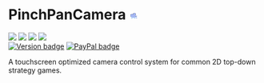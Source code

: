 # PinchPanCamera ![](https://github.com/Divirad/PinchPanCamera/blob/master/addons/ppc/icon.png?raw=true)
![](https://img.shields.io/github/issues/Divirad/PinchPanCamera)
![](https://img.shields.io/github/forks/Divirad/PinchPanCamera)
![](https://img.shields.io/github/stars/Divirad/PinchPanCamera)
![](https://img.shields.io/github/license/Divirad/PinchPanCamera) <br>
[![Version badge](https://img.shields.io/badge/Version-v0.0-inactive.svg)](http://paypal.me/divirad) 
[![PayPal badge](https://img.shields.io/badge/Donate-PayPal-blue.svg)](http://paypal.me/divirad)

A touchscreen optimized camera control system 
for common 2D top-down strategy games.
